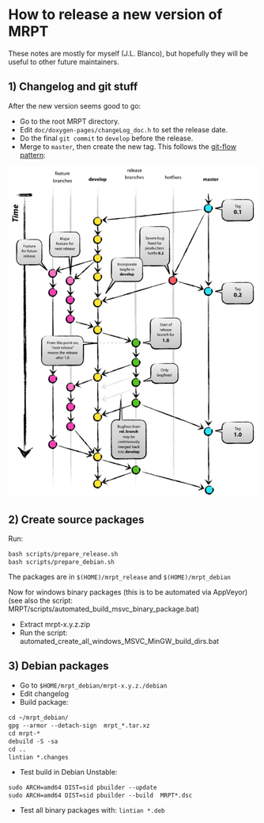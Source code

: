 # How to release a new version of MRPT

These notes are mostly for myself (J.L. Blanco), but hopefully they will be
useful to other future maintainers.

## 1) Changelog and git stuff

After the new version seems good to go:

 * Go to the root MRPT directory.
 * Edit `doc/doxygen-pages/changeLog_doc.h` to set the release date.
 * Do the final `git commit` to `develop` before the release.
 * Merge to `master`, then create the new tag. This follows the [git-flow pattern](https://nvie.com/posts/a-successful-git-branching-model/):

![Git-flow pattern](design_of_images/git-flow-pattern.png)

## 2) Create source packages

Run:

```
bash scripts/prepare_release.sh
bash scripts/prepare_debian.sh
```

The packages are in `$(HOME)/mrpt_release` and `$(HOME)/mrpt_debian`

Now for windows binary packages (this is to be automated via AppVeyor)
(see also the script: MRPT/scripts/automated_build_msvc_binary_package.bat)

 * Extract mrpt-x.y.z.zip
 * Run the script: automated_create_all_windows_MSVC_MinGW_build_dirs.bat

## 3) Debian packages

 * Go to `$HOME/mrpt_debian/mrpt-x.y.z./debian`
 * Edit changelog
 * Build package:

```
cd ~/mrpt_debian/
gpg --armor --detach-sign  mrpt_*.tar.xz
cd mrpt-*
debuild -S -sa
cd ..
lintian *.changes
```

 * Test build in Debian Unstable:

```
sudo ARCH=amd64 DIST=sid pbuilder --update
sudo ARCH=amd64 DIST=sid pbuilder --build  MRPT*.dsc
```
 * Test all binary packages with: `lintian *.deb`

